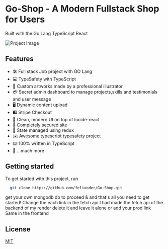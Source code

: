 # Go-Shop - A Modern Fullstack  Shop for Users

Built with the Go Lang TypeScript React

![Project Image](https://github.com/felixoder/Go-Shop/blob/master/client/public/image_pic.png)




## Features

- 🛠️ Full stack Job project with GO Lang
- 💻 TypeSafety with TypeScript
- 🎨 Custom artworks made by a professional illustrator
- 💳 Secret admin dashboard to manage projects,skills and testimonials and user message
- 🖥️ Dynamic content upload
- 🛍️ Stripe Checkout
- 🌟 Clean, modern UI on top of lucide-react 
- 🛒 Completely secured site
- 🔑 State managed using redux
- ✉️ Awesome typescript typesafety project
- ⌨️ 100% written in TypeScript
- 🎁 ...much more

## Getting started

To get started with this project, run

```bash
  git clone https://github.com/felixoder/Go-Shop.git
```
get your own mongodb db to proceed  & and that's all you need to get started!
Change the each link in the fetch api I had made the fetch api of the backend of my render delete it and leave it alone or add your prod link
Same in the frontend



## License

[MIT](https://choosealicense.com/licenses/mit/)
